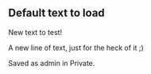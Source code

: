 ## Default text to load

New text to test!

A new line of text, just for the heck of it ;)

Saved as admin in Private.